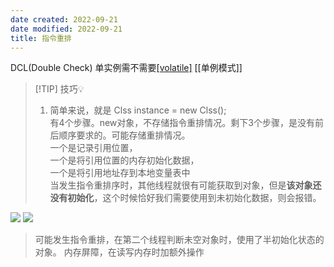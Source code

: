 ```yaml
---
date created: 2022-09-21
date modified: 2022-09-21
title: 指令重排
---
```


DCL(Double Check) 单实例需不需要[[volatile]](指令重排) [[单例模式]]

> [!TIP] 技巧💡
> 1. 简单来说，就是 Clss instance = new Clss();  
>    有4个步骤。new对象，不存储指令重排情况。剩下3个步骤，是没有前后顺序要求的。可能存储重排情况。  
>    一个是记录引用位置，  
>    一个是将引用位置的内存初始化数据，  
>    一个是将引用地址存到本地变量表中  
>    当发生指令重排序时，其他线程就很有可能获取到对象，但是**该对象还没有初始化**，这个时候恰好我们需要使用到未初始化数据，则会报错。

   ![](http://image.clickear.top/20220907141240.png) ![](http://image.clickear.top/20210914191258.png)

   > 可能发生指令重排，在第二个线程判断未空对象时，使用了半初始化状态的对象。 内存屏障，在读写内存时加额外操作
